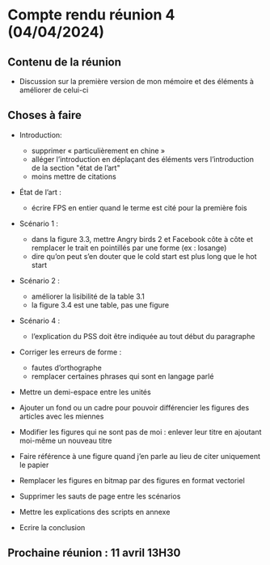 # Compte rendu réunion 4 (04/04/2024)

## Contenu de la réunion

- Discussion sur la première version de mon mémoire et des éléments à améliorer de celui-ci

## Choses à faire

- Introduction: 
	- supprimer « particulièrement en chine »
	- alléger l’introduction en déplaçant des éléments vers l’introduction de la section "état de l’art"
	- moins mettre de citations 

- État de l’art : 
	- écrire FPS en entier quand le terme est cité pour la première fois 

- Scénario 1 : 
	- dans la figure 3.3, mettre Angry birds 2 et Facebook côte à côte et remplacer le trait en pointillés par une forme (ex : losange)
	- dire qu’on peut s’en douter que le cold start est plus long que le hot start 

- Scénario 2 :
	- améliorer la lisibilité de la table 3.1
	- la figure 3.4 est une table, pas une figure

- Scénario 4 : 
	- l’explication du PSS doit être indiquée au tout début du paragraphe 
 
- Corriger les erreurs de forme : 
	- fautes d’orthographe 
	- remplacer certaines phrases qui sont en langage parlé 

- Mettre un demi-espace entre les unités 
- Ajouter un fond ou un cadre pour pouvoir différencier les figures des articles avec les miennes 
- Modifier les figures qui ne sont pas de moi : enlever leur titre en ajoutant moi-même un nouveau titre
- Faire référence à une figure quand j’en parle au lieu de citer uniquement le papier 
- Remplacer les figures en bitmap par des figures en format vectoriel
- Supprimer les sauts de page entre les scénarios 
- Mettre les explications des scripts en annexe 
- Ecrire la conclusion

## Prochaine réunion : 11 avril 13H30 